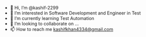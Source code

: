 - 👋 Hi, I’m @kashif-2299
- 👀 I’m interested in Software Development and Engineer in Test
- 🌱 I’m currently learning Test Automation
- 💞️ I’m looking to collaborate on ...
- 📫 How to reach me kashifkhan4334@gmail.com

<!---
kashif-2299/kashif-2299 is a ✨ special ✨ repository because its `README.md` (this file) appears on your GitHub profile.
You can click the Preview link to take a look at your changes.
--->
